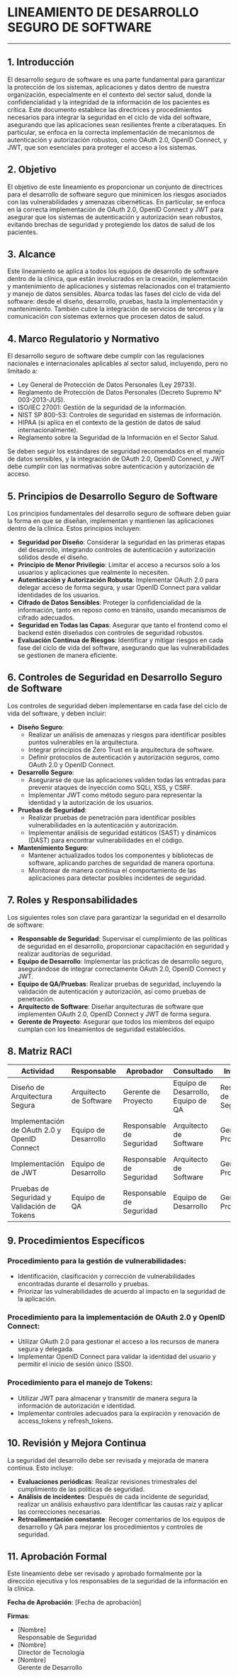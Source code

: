 # LINEAMIENTO DE DESARROLLO SEGURO DE SOFTWARE

---

## 1. Introducción
El desarrollo seguro de software es una parte fundamental para garantizar la protección de los sistemas, aplicaciones y datos dentro de nuestra organización, especialmente en el contexto del sector salud, donde la confidencialidad y la integridad de la información de los pacientes es crítica. Este documento establece las directrices y procedimientos necesarios para integrar la seguridad en el ciclo de vida del software, asegurando que las aplicaciones sean resilientes frente a ciberataques. En particular, se enfoca en la correcta implementación de mecanismos de autenticación y autorización robustos, como OAuth 2.0, OpenID Connect, y JWT, que son esenciales para proteger el acceso a los sistemas.

## 2. Objetivo
El objetivo de este lineamiento es proporcionar un conjunto de directrices para el desarrollo de software seguro que minimicen los riesgos asociados con las vulnerabilidades y amenazas cibernéticas. En particular, se enfoca en la correcta implementación de OAuth 2.0, OpenID Connect y JWT para asegurar que los sistemas de autenticación y autorización sean robustos, evitando brechas de seguridad y protegiendo los datos de salud de los pacientes.

## 3. Alcance
Este lineamiento se aplica a todos los equipos de desarrollo de software dentro de la clínica, que están involucrados en la creación, implementación y mantenimiento de aplicaciones y sistemas relacionados con el tratamiento y manejo de datos sensibles. Abarca todas las fases del ciclo de vida del software: desde el diseño, desarrollo, pruebas, hasta la implementación y mantenimiento. También cubre la integración de servicios de terceros y la comunicación con sistemas externos que procesen datos de salud.

## 4. Marco Regulatorio y Normativo
El desarrollo seguro de software debe cumplir con las regulaciones nacionales e internacionales aplicables al sector salud, incluyendo, pero no limitado a:
- Ley General de Protección de Datos Personales (Ley 29733).
- Reglamento de Protección de Datos Personales (Decreto Supremo N° 003-2013-JUS).
- ISO/IEC 27001: Gestión de la seguridad de la información.
- NIST SP 800-53: Controles de seguridad en sistemas de información.
- HIPAA (si aplica en el contexto de la gestión de datos de salud internacionalmente).
- Reglamento sobre la Seguridad de la Información en el Sector Salud.

Se deben seguir los estándares de seguridad recomendados en el manejo de datos sensibles, y la integración de OAuth 2.0, OpenID Connect, y JWT debe cumplir con las normativas sobre autenticación y autorización de acceso.

## 5. Principios de Desarrollo Seguro de Software
Los principios fundamentales del desarrollo seguro de software deben guiar la forma en que se diseñan, implementan y mantienen las aplicaciones dentro de la clínica. Estos principios incluyen:
- **Seguridad por Diseño**: Considerar la seguridad en las primeras etapas del desarrollo, integrando controles de autenticación y autorización sólidos desde el diseño.
- **Principio de Menor Privilegio**: Limitar el acceso a recursos solo a los usuarios y aplicaciones que realmente lo necesiten.
- **Autenticación y Autorización Robusta**: Implementar OAuth 2.0 para delegar acceso de forma segura, y usar OpenID Connect para validar identidades de los usuarios.
- **Cifrado de Datos Sensibles**: Proteger la confidencialidad de la información, tanto en reposo como en tránsito, usando mecanismos de cifrado adecuados.
- **Seguridad en Todas las Capas**: Asegurar que tanto el frontend como el backend estén diseñados con controles de seguridad robustos.
- **Evaluación Continua de Riesgos**: Identificar y mitigar riesgos en cada fase del ciclo de vida del software, asegurando que las vulnerabilidades se gestionen de manera eficiente.

## 6. Controles de Seguridad en Desarrollo Seguro de Software
Los controles de seguridad deben implementarse en cada fase del ciclo de vida del software, y deben incluir:
- **Diseño Seguro**:
    - Realizar un análisis de amenazas y riesgos para identificar posibles puntos vulnerables en la arquitectura.
    - Integrar principios de Zero Trust en la arquitectura de software.
    - Definir protocolos de autenticación y autorización seguros, como OAuth 2.0 y OpenID Connect.
- **Desarrollo Seguro**:
    - Asegurarse de que las aplicaciones validen todas las entradas para prevenir ataques de inyección como SQLi, XSS, y CSRF.
    - Implementar JWT como método seguro para representar la identidad y la autorización de los usuarios.
- **Pruebas de Seguridad**:
    - Realizar pruebas de penetración para identificar posibles vulnerabilidades en la autenticación y autorización.
    - Implementar análisis de seguridad estáticos (SAST) y dinámicos (DAST) para encontrar vulnerabilidades en el código.
- **Mantenimiento Seguro**:
    - Mantener actualizados todos los componentes y bibliotecas de software, aplicando parches de seguridad de manera oportuna.
    - Monitorear de manera continua el comportamiento de las aplicaciones para detectar posibles incidentes de seguridad.

## 7. Roles y Responsabilidades
Los siguientes roles son clave para garantizar la seguridad en el desarrollo de software:
- **Responsable de Seguridad**: Supervisar el cumplimiento de las políticas de seguridad en el desarrollo, proporcionar capacitación en seguridad y realizar auditorías de seguridad.
- **Equipo de Desarrollo**: Implementar las prácticas de desarrollo seguro, asegurándose de integrar correctamente OAuth 2.0, OpenID Connect y JWT.
- **Equipo de QA/Pruebas**: Realizar pruebas de seguridad, incluyendo la validación de autenticación y autorización, así como pruebas de penetración.
- **Arquitecto de Software**: Diseñar arquitecturas de software que implementen OAuth 2.0, OpenID Connect y JWT de forma segura.
- **Gerente de Proyecto**: Asegurar que todos los miembros del equipo cumplan con los lineamientos de seguridad establecidos.

## 8. Matriz RACI

| Actividad                                        | Responsable         | Aprobador          | Consultado                    | Informado                |
|--------------------------------------------------|---------------------|--------------------|-------------------------------|--------------------------|
| Diseño de Arquitectura Segura                   | Arquitecto de Software | Gerente de Proyecto | Equipo de Desarrollo, Equipo de QA | Responsable de Seguridad |
| Implementación de OAuth 2.0 y OpenID Connect    | Equipo de Desarrollo | Responsable de Seguridad | Arquitecto de Software       | Gerente de Proyecto      |
| Implementación de JWT                           | Equipo de Desarrollo | Responsable de Seguridad | Arquitecto de Software       | Gerente de Proyecto      |
| Pruebas de Seguridad y Validación de Tokens     | Equipo de QA         | Responsable de Seguridad | Equipo de Desarrollo         | Gerente de Proyecto      |

## 9. Procedimientos Específicos
### Procedimiento para la gestión de vulnerabilidades:
- Identificación, clasificación y corrección de vulnerabilidades encontradas durante el desarrollo y pruebas.
- Priorizar las vulnerabilidades de acuerdo al impacto en la seguridad de la aplicación.

### Procedimiento para la implementación de OAuth 2.0 y OpenID Connect:
- Utilizar OAuth 2.0 para gestionar el acceso a los recursos de manera segura y delegada.
- Implementar OpenID Connect para validar la identidad del usuario y permitir el inicio de sesión único (SSO).

### Procedimiento para el manejo de Tokens:
- Utilizar JWT para almacenar y transmitir de manera segura la información de autorización e identidad.
- Implementar controles adecuados para la expiración y renovación de access_tokens y refresh_tokens.

## 10. Revisión y Mejora Continua
La seguridad del desarrollo debe ser revisada y mejorada de manera continua. Esto incluye:
- **Evaluaciones periódicas**: Realizar revisiones trimestrales del cumplimiento de las políticas de seguridad.
- **Análisis de incidentes**: Después de cada incidente de seguridad, realizar un análisis exhaustivo para identificar las causas raíz y aplicar las correcciones necesarias.
- **Retroalimentación constante**: Recoger comentarios de los equipos de desarrollo y QA para mejorar los procedimientos y controles de seguridad.

## 11. Aprobación Formal
Este lineamiento debe ser revisado y aprobado formalmente por la dirección ejecutiva y los responsables de la seguridad de la información en la clínica.

**Fecha de Aprobación**: [Fecha de aprobación]

**Firmas**:
- [Nombre]  
  Responsable de Seguridad
- [Nombre]  
  Director de Tecnología
- [Nombre]  
  Gerente de Desarrollo
